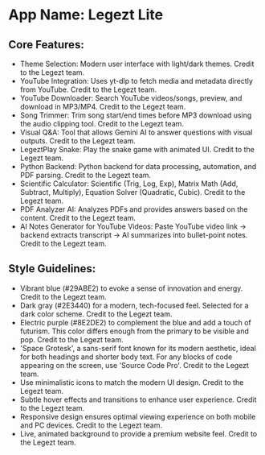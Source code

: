 # **App Name**: Legezt Lite

## Core Features:

- Theme Selection: Modern user interface with light/dark themes. Credit to the Legezt team.
- YouTube Integration: Uses yt-dlp to fetch media and metadata directly from YouTube. Credit to the Legezt team.
- YouTube Downloader: Search YouTube videos/songs, preview, and download in MP3/MP4. Credit to the Legezt team.
- Song Trimmer: Trim song start/end times before MP3 download using the audio clipping tool. Credit to the Legezt team.
- Visual Q&A: Tool that allows Gemini AI to answer questions with visual outputs. Credit to the Legezt team.
- LegeztPlay Snake: Play the snake game with animated UI. Credit to the Legezt team.
- Python Backend: Python backend for data processing, automation, and PDF parsing. Credit to the Legezt team.
- Scientific Calculator: Scientific (Trig, Log, Exp), Matrix Math (Add, Subtract, Multiply), Equation Solver (Quadratic, Cubic). Credit to the Legezt team.
- PDF Analyzer AI: Analyzes PDFs and provides answers based on the content. Credit to the Legezt team.
- AI Notes Generator for YouTube Videos: Paste YouTube video link → backend extracts transcript → AI summarizes into bullet-point notes. Credit to the Legezt team.

## Style Guidelines:

- Vibrant blue (#29ABE2) to evoke a sense of innovation and energy. Credit to the Legezt team.
- Dark gray (#2E3440) for a modern, tech-focused feel. Selected for a dark color scheme. Credit to the Legezt team.
- Electric purple (#8E2DE2) to complement the blue and add a touch of futurism. This color differs enough from the primary to be visible and pop. Credit to the Legezt team.
- 'Space Grotesk', a sans-serif font known for its modern aesthetic, ideal for both headings and shorter body text. For any blocks of code appearing on the screen, use 'Source Code Pro'. Credit to the Legezt team.
- Use minimalistic icons to match the modern UI design. Credit to the Legezt team.
- Subtle hover effects and transitions to enhance user experience. Credit to the Legezt team.
- Responsive design ensures optimal viewing experience on both mobile and PC devices. Credit to the Legezt team.
- Live, animated background to provide a premium website feel. Credit to the Legezt team.
